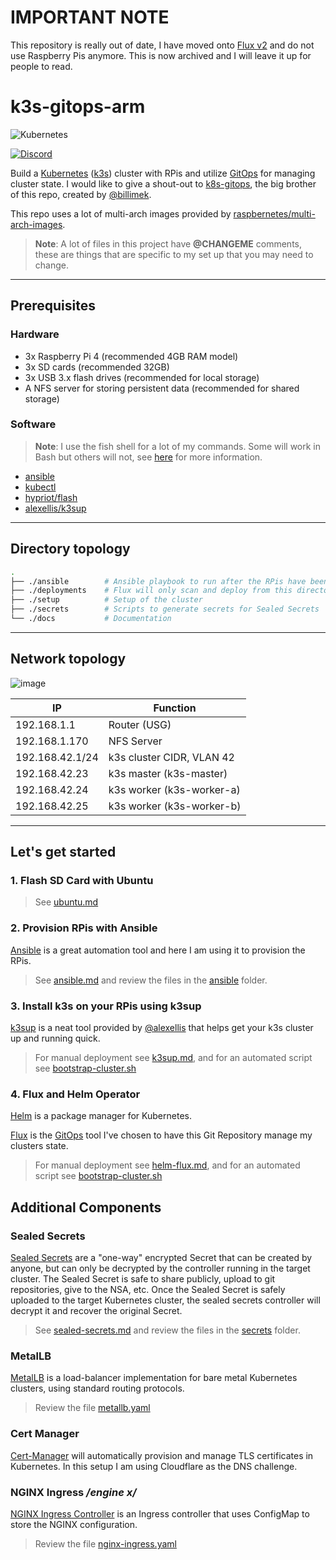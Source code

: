 # IMPORTANT NOTE

This repository is really out of date, I have moved onto [Flux v2](https://toolkit.fluxcd.io/) and do not use Raspberry Pis anymore. This is now archived and I will leave it up for people to read.

# k3s-gitops-arm

![Kubernetes](https://i.imgur.com/p1RzXjQ.png)

[![Discord](https://img.shields.io/badge/discord-chat-7289DA.svg?maxAge=60&style=flat-square)](https://discord.gg/hk58BZV)

Build a [Kubernetes](https://kubernetes.io/) ([k3s](https://github.com/rancher/k3s)) cluster with RPis and utilize [GitOps](https://www.weave.works/technologies/gitops/) for managing cluster state. I would like to give a shout-out to [k8s-gitops](https://github.com/billimek/k8s-gitops), the big brother of this repo, created by [@billimek](https://github.com/billimek).

This repo uses a lot of multi-arch images provided by [raspbernetes/multi-arch-images](https://github.com/raspbernetes/multi-arch-images).

> **Note**: A lot of files in this project have **@CHANGEME** comments, these are things that are specific to my set up that you may need to change.

* * *

## Prerequisites

### Hardware

- 3x Raspberry Pi 4 (recommended 4GB RAM model)
- 3x SD cards (recommended 32GB)
- 3x USB 3.x flash drives (recommended for local storage)
- A NFS server for storing persistent data (recommended for shared storage)

### Software

> **Note**: I use the fish shell for a lot of my commands. Some will work in Bash but others will not, see [here](docs/fish-shell.md) for more information.

- [ansible](https://docs.ansible.com/ansible/latest/installation_guide/intro_installation.html)
- [kubectl](https://kubernetes.io/docs/tasks/tools/install-kubectl/)
- [hypriot/flash](https://github.com/hypriot/flash)
- [alexellis/k3sup](https://github.com/alexellis/k3sup)

* * *

## Directory topology

```bash
.
├── ./ansible        # Ansible playbook to run after the RPis have been flashed
├── ./deployments    # Flux will only scan and deploy from this directory
├── ./setup          # Setup of the cluster
├── ./secrets        # Scripts to generate secrets for Sealed Secrets
└── ./docs           # Documentation
```

* * *

## Network topology

![image](assets/_k3s.png)

|IP|Function|
|---|---|
|192.168.1.1|Router (USG)|
|192.168.1.170|NFS Server|
|192.168.42.1/24|k3s cluster CIDR, VLAN 42|
|192.168.42.23|k3s master (k3s-master)|
|192.168.42.24|k3s worker (k3s-worker-a)|
|192.168.42.25|k3s worker (k3s-worker-b)|

* * *

## Let's get started

### 1. Flash SD Card with Ubuntu

> See [ubuntu.md](docs/ubuntu.md)

### 2. Provision RPis with Ansible

[Ansible](https://www.ansible.com) is a great automation tool and here I am using it to provision the RPis.

> See [ansible.md](docs/ansible.md) and review the files in the [ansible](ansible) folder.

### 3. Install k3s on your RPis using k3sup

[k3sup](https://k3sup.dev) is a neat tool provided by [@alexellis](https://github.com/alexellis) that helps get your k3s cluster up and running quick.

> For manual deployment see [k3sup.md](docs/k3sup.md), and for an automated script see [bootstrap-cluster.sh](setup/bootstrap-cluster.sh)

### 4. Flux and Helm Operator

[Helm](https://v3.helm.sh/) is a package manager for Kubernetes.

[Flux](https://docs.fluxcd.io/en/stable/) is the [GitOps](https://www.weave.works/technologies/gitops/) tool I've chosen to have this Git Repository manage my clusters state.

> For manual deployment see [helm-flux.md](docs/flux-helm-operator.md), and for an automated script see [bootstrap-cluster.sh](setup/bootstrap-cluster.sh)

## Additional Components

### Sealed Secrets

[Sealed Secrets](https://github.com/bitnami-labs/sealed-secrets) are a "one-way" encrypted Secret that can be created by anyone, but can only be decrypted by the controller running in the target cluster. The Sealed Secret is safe to share publicly, upload to git repositories, give to the NSA, etc. Once the Sealed Secret is safely uploaded to the target Kubernetes cluster, the sealed secrets controller will decrypt it and recover the original Secret.

> See [sealed-secrets.md](docs/sealed-secrets.md) and review the files in the [secrets](secrets) folder.

### MetalLB

[MetalLB](https://metallb.universe.tf/) is a load-balancer implementation for bare metal Kubernetes clusters, using standard routing protocols.

> Review the file [metallb.yaml](deployments/kube-system/metallb/metallb.yaml)

### Cert Manager

[Cert-Manager](https://github.com/jetstack/cert-manager) will automatically provision and manage TLS certificates in Kubernetes. In this setup I am using Cloudflare as the DNS challenge.

### NGINX Ingress _/engine x/_

[NGINX Ingress Controller](https://kubernetes.github.io/ingress-nginx/) is an Ingress controller that uses ConfigMap to store the NGINX configuration.

> Review the file [nginx-ingress.yaml](deployments/kube-system/nginx-ingress/nginx-ingress.yaml)
